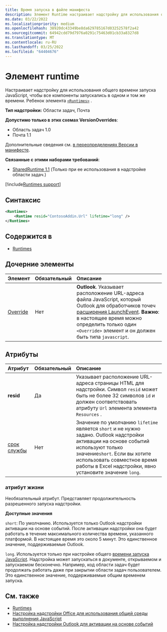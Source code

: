 ```yaml
---
title: Время запуска в файле манифеста
description: Элемент Runtime настраивает надстройку для использования общего времени запуска JavaScript для различных компонентов, например ленты, области задач, пользовательских функций.
ms.date: 03/22/2022
ms.localizationpriority: medium
ms.openlocfilehash: 38920dc43349be8da629785167d03252578f2a42
ms.sourcegitcommit: 64942cdd79d7976a0291c75463d01cb33a8327d8
ms.translationtype: MT
ms.contentlocale: ru-RU
ms.lasthandoff: 03/25/2022
ms.locfileid: "64404676"
---
```

# <a name="runtime-element"></a>Элемент runtime

Настраивает надстройку для использования общего времени запуска JavaScript, чтобы все компоненты запускались в одном и том же времени. Ребенок элемента [`<Runtimes>`](runtimes.md) .

**Тип надстройки:** Области задач, Почта

**Допустимо только в этих схемах VersionOverrides**:

 - Область задач 1.0
 - Почта 1.1

Дополнительные сведения см. [в переопределениях Версии в манифесте](../../develop/add-in-manifests.md#version-overrides-in-the-manifest).

**Связанные с этими наборами требований**:

- [SharedRuntime 1.1](../requirement-sets/shared-runtime-requirement-sets.md) (Только при ее использования в надстройке области задач.)

[!include[Runtimes support](../../includes/runtimes-note.md)]

## <a name="syntax"></a>Синтаксис

```XML
<Runtimes>
    <Runtime resid="ContosoAddin.Url" lifetime="long" />
</Runtimes>
```

## <a name="contained-in"></a>Содержится в

- [Runtimes](runtimes.md)

## <a name="child-elements"></a>Дочерние элементы

|  Элемент |  Обязательный  |  Описание  |
|:-----|:-----|:-----|
| [Override](override.md) | Нет | **Outlook**. Указывает расположение URL-адреса файла JavaScript, который Outlook для обработчиков точеч [расширения LaunchEvent](../../reference/manifest/extensionpoint.md#launchevent). **Важно**: в настоящее время можно определить только один `<Override>` элемент и он должен быть типа `javascript`.|

## <a name="attributes"></a>Атрибуты

|  Атрибут  |  Обязательный  |  Описание  |
|:-----|:-----|:-----|
|  **resid**  |  Да  | Указывает расположение URL-адреса страницы HTML для надстройки. Символ `resid` может быть не более 32 символов `id` и должен соответствовать атрибуту `Url` элемента элемента `Resources` . |
|  [срок службы](#lifetime-attribute)  |  Нет  | Значение по умолчанию `lifetime` является `short` и не нужно задано. Outlook надстройки активации на основе событий используют только значение`short`. Если вы хотите использовать совместное время работы в Excel надстройки, явно установите значение `long`. |

### <a name="lifetime-attribute"></a>атрибут жизни

Необязательный атрибут. Представляет продолжительность разрешенного запуска надстройки.

**Доступные значения**

`short`: По умолчанию. Используется только Outlook надстройки активации на основе событий. После активации надстройки она будет работать в течение максимального количества времени, указанного платформой. В настоящее время это около 5 минут. Это единственное значение, поддерживаемые Outlook.

`long`. Используется только при настройке общего [времени запуска JavaScript](../../develop/configure-your-add-in-to-use-a-shared-runtime.md). Надстройка может запускаться в документе, открываемом и запускаемом бесконечно. Например, код области задач будет продолжать работать даже при закрытии области задач пользователем. Это единственное значение, поддерживаемые общим временем запуска.

## <a name="see-also"></a>См. также

- [Runtimes](runtimes.md)
- [Настройка надстройки Office для использования общей среды выполнения JavaScript](../../develop/configure-your-add-in-to-use-a-shared-runtime.md)
- [Настройка надстройки Outlook для активации на основе событий](../../outlook/autolaunch.md)
